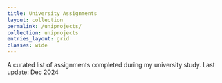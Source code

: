 ```yaml
---
title: University Assignments
layout: collection
permalink: /uniprojects/
collection: uniprojects
entries_layout: grid
classes: wide
---
```


A curated list of assignments completed during my university study.
Last update: Dec 2024